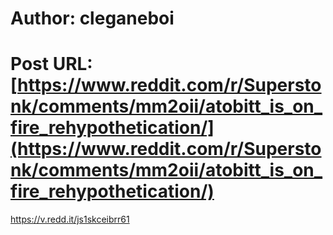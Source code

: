 # Author: cleganeboi
# Post URL: [https://www.reddit.com/r/Superstonk/comments/mm2oii/atobitt_is_on_fire_rehypothetication/](https://www.reddit.com/r/Superstonk/comments/mm2oii/atobitt_is_on_fire_rehypothetication/)


https://v.redd.it/js1skceibrr61